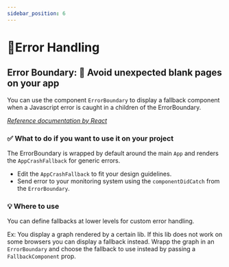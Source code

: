 ```yaml
---
sidebar_position: 6
---
```


# 💃Error Handling

## Error Boundary: 🧚‍ Avoid unexpected blank pages on your app

You can use the component `ErrorBoundary` to display a fallback component when a Javascript error is caught in a children of the ErrorBoundary.

_[Reference documentation by React](https://reactjs.org/docs/error-boundaries.html)_

### ✅ What to do if you want to use it on your project

The ErrorBoundary is wrapped by default around the main `App` and renders the `AppCrashFallback` for generic errors.

-   Edit the `AppCrashFallback` to fit your design guidelines.
-   Send error to your monitoring system using the `componentDidCatch` from the `ErrorBoundary`.

### 💡 Where to use

You can define fallbacks at lower levels for custom error handling.

Ex: You display a graph rendered by a certain lib. If this lib does not work on some browsers you can display a fallback instead. Wrapp the graph in an `ErrorBoundary` and choose the fallback to use instead by passing a `FallbackComponent` prop.
